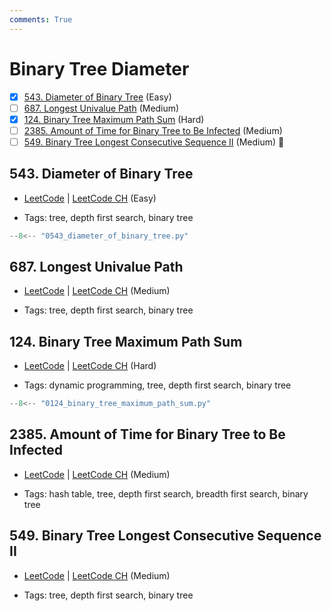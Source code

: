 ```yaml
---
comments: True
---
```


# Binary Tree Diameter

- [x] [543. Diameter of Binary Tree](https://leetcode.cn/problems/diameter-of-binary-tree/) (Easy)
- [ ] [687. Longest Univalue Path](https://leetcode.cn/problems/longest-univalue-path/) (Medium)
- [x] [124. Binary Tree Maximum Path Sum](https://leetcode.cn/problems/binary-tree-maximum-path-sum/) (Hard)
- [ ] [2385. Amount of Time for Binary Tree to Be Infected](https://leetcode.cn/problems/amount-of-time-for-binary-tree-to-be-infected/) (Medium)
- [ ] [549. Binary Tree Longest Consecutive Sequence II](https://leetcode.cn/problems/binary-tree-longest-consecutive-sequence-ii/) (Medium) 👑

## 543. Diameter of Binary Tree

-   [LeetCode](https://leetcode.com/problems/diameter-of-binary-tree/) | [LeetCode CH](https://leetcode.cn/problems/diameter-of-binary-tree/) (Easy)

-   Tags: tree, depth first search, binary tree

```python title="543. Diameter of Binary Tree - Python Solution"
--8<-- "0543_diameter_of_binary_tree.py"
```

## 687. Longest Univalue Path

-   [LeetCode](https://leetcode.com/problems/longest-univalue-path/) | [LeetCode CH](https://leetcode.cn/problems/longest-univalue-path/) (Medium)

-   Tags: tree, depth first search, binary tree

## 124. Binary Tree Maximum Path Sum

-   [LeetCode](https://leetcode.com/problems/binary-tree-maximum-path-sum/) | [LeetCode CH](https://leetcode.cn/problems/binary-tree-maximum-path-sum/) (Hard)

-   Tags: dynamic programming, tree, depth first search, binary tree

```python title="124. Binary Tree Maximum Path Sum - Python Solution"
--8<-- "0124_binary_tree_maximum_path_sum.py"
```

## 2385. Amount of Time for Binary Tree to Be Infected

-   [LeetCode](https://leetcode.com/problems/amount-of-time-for-binary-tree-to-be-infected/) | [LeetCode CH](https://leetcode.cn/problems/amount-of-time-for-binary-tree-to-be-infected/) (Medium)

-   Tags: hash table, tree, depth first search, breadth first search, binary tree

## 549. Binary Tree Longest Consecutive Sequence II

-   [LeetCode](https://leetcode.com/problems/binary-tree-longest-consecutive-sequence-ii/) | [LeetCode CH](https://leetcode.cn/problems/binary-tree-longest-consecutive-sequence-ii/) (Medium)

-   Tags: tree, depth first search, binary tree
